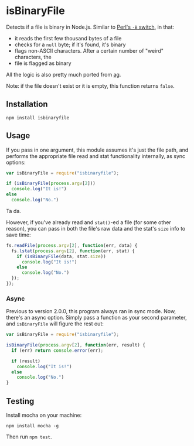 # isBinaryFile
Detects if a file is binary in Node.js. Similar to [Perl's `-B` switch](http://stackoverflow.com/questions/899206/how-does-perl-know-a-file-is-binary), in that:
- it reads the first few thousand bytes of a file
- checks for a `null` byte; if it's found, it's binary
- flags non-ASCII characters. After a certain number of "weird" characters, the
- file is flagged as binary

All the logic is also pretty much ported from [ag](https://github.com/ggreer/the_silver_searcher).

Note: if the file doesn't exist or it is empty, this function returns `false`.

## Installation

```
npm install isbinaryfile
```

## Usage
If you pass in one argument, this module assumes it's just the file path, and performs the appropriate file read and stat functionality internally, as sync options:

```javascript
var isBinaryFile = require("isbinaryfile");

if (isBinaryFile(process.argv[2]))
  console.log("It is!")
else
  console.log("No.")
```

Ta da.

However, if you've already read and `stat()`-ed a file (for some other reason), you can pass in both the file's raw data and the stat's `size` info to save time:

```javascript
fs.readFile(process.argv[2], function(err, data) {
  fs.lstat(process.argv[2], function(err, stat) {
    if (isBinaryFile(data, stat.size))
      console.log("It is!")
    else
      console.log("No.")
  });
});
```

### Async
Previous to version 2.0.0, this program always ran in sync mode. Now, there's an async option. Simply pass a function as your second parameter, and `isBinaryFile` will figure the rest out:

```javascript
var isBinaryFile = require("isbinaryfile");

isBinaryFile(process.argv[2], function(err, result) {
  if (err) return console.error(err);

  if (result)
    console.log("It is!")
  else
    console.log("No.")
}
```

## Testing
Install mocha on your machine:

```
npm install mocha -g
```

Then run `npm test`.
